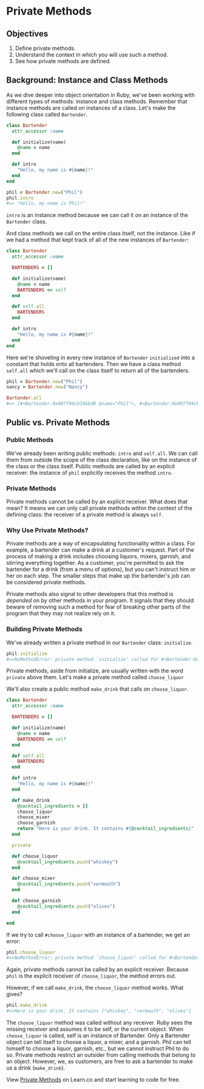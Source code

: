 # Private Methods

## Objectives

1. Define private methods.
2. Understand the context in which you will use such a method.
3. See how private methods are defined.

## Background: Instance and Class Methods

As we dive deeper into object orientation in Ruby, we've been working with different types of methods: instance and class methods. Remember that instance methods are called on instances of a class. Let's make the following class called `Bartender`.

```ruby
class Bartender
  attr_accessor :name

  def initialize(name)
    @name = name
  end

  def intro
    "Hello, my name is #{name}!"
  end
end

phil = Bartender.new("Phil")
phil.intro
#=> "Hello, my name is Phil!"
```

`intro` is an instance method because we can call it on an instance of the `Bartender` class.

And class methods we call on the entire class itself, not the instance. Like if we had a method that kept track of all of the new instances of `Bartender`:

```ruby
class Bartender
  attr_accessor :name

  BARTENDERS = []

  def initialize(name)
    @name = name
    BARTENDERS << self
  end

  def self.all
    BARTENDERS
  end

  def intro
    "Hello, my name is #{name}!"
  end
end
```

Here we're shoveling in every new instance of `Bartender` `initialized` into a constant that holds onto all bartenders. Then we have a class method `self.all` which we'll call on the class itself to return all of the bartenders.

```ruby
phil = Bartender.new("Phil")
nancy = Bartender.new("Nancy")

Bartender.all
#=> [#<Bartender:0x007f94cb16bbd0 @name="Phil">, #<Bartender:0x007f94cb16bb58 @name="Nancy">]
```

## Public vs. Private Methods

### Public Methods

We've already been writing public methods: `intro` and `self.all`. We can call them from outside the scope of the class declaration, like on the instance of the class or the class itself. Public methods are called by an explicit receiver: the instance of `phil` explicitly receives the method `intro`.

### Private Methods

Private methods cannot be called by an explicit receiver. What does that mean? It means we can only call private methods within the context of the defining class: the receiver of a private method is always `self`.

### Why Use Private Methods?

Private methods are a way of encapsulating functionality within a class. For example, a bartender can make a drink at a customer's request. Part of the process of making a drink includes choosing liquors, mixers, garnish, and stirring everything together. As a customer, you're permitted to ask the bartender for a drink (from a menu of options), but you can't instruct him or her on each step. The smaller steps that make up the bartender's job can be considered private methods.

Private methods also signal to other developers that this method is *depended* on by other methods in your program. It signals that they should beware of removing such a method for fear of breaking other parts of the program that they may not realize rely on it.

### Building Private Methods

We've already written a private method in our `Bartender` class: `initialize`.

```ruby
phil.initialize
#=>NoMethodError: private method `initialize' called for #<Bartender:0x007fafb4257dd8 @name="Phil">
```

Private methods, aside from initialize, are usually written with the word `private` above them. Let's make a private method called `choose_liquor`

We'll also create a public method `make_drink` that calls on `choose_liquor`.

```ruby
class Bartender
  attr_accessor :name

  BARTENDERS = []

  def initialize(name)
    @name = name
    BARTENDERS << self
  end

  def self.all
    BARTENDERS
  end

  def intro
    "Hello, my name is #{name}!"
  end

  def make_drink
    @cocktail_ingredients = []
    choose_liquor
    choose_mixer
    choose_garnish
    return "Here is your drink. It contains #{@cocktail_ingredients}"
  end

  private

  def choose_liquor
    @cocktail_ingredients.push("whiskey")
  end

  def choose_mixer
    @cocktail_ingredients.push("vermouth")
  end

  def choose_garnish
    @cocktail_ingredients.push("olives")
  end

end
```

If we try to call `#choose_liquor` with an instance of a bartender, we get an error:

```ruby
phil.choose_liquor
#=>NoMethodError: private method `choose_liquor' called for #<Bartender:0x007f9f5b03d318 @name="Phil">
```

Again, private methods cannot be called by an explicit receiver. Because `phil` is the explicit receiver of `choose_liquor`, the method errors out.

However, if we call `make_drink`, the `choose_liquor` method works. What gives?
```ruby
phil.make_drink
#=>Here is your drink. It contains ["whiskey", "vermouth", "olives"]
```
The `choose_liquor` method was called without any receiver. Ruby sees the missing receiver and assumes it to be self, or the current object. When `choose_liquor` is called, self is an instance of Bartender. Only a Bartender object can tell itself to choose a liquor, a mixer, and a garnish. Phil can tell himself to choose a liquor, garnish, etc., but we cannot instruct Phil to do so. Private methods restrict an outsider from calling methods that belong to an object. However, we, as customers, are free to ask a bartender to make us a drink (`make_drink`).

<p data-visibility='hidden'>View <a href='https://learn.co/lessons/ruby-public-private-methods-readme' title='Private Methods'>Private Methods</a> on Learn.co and start learning to code for free.</p>
